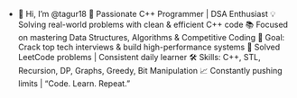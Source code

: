 - 👋 Hi, I’m @tagur18
🚀 Passionate C++ Programmer | DSA Enthusiast 💡 Solving real-world problems with clean & efficient C++ code 📚 Focused on mastering Data Structures, Algorithms & Competitive Coding 🎯 Goal: Crack top tech interviews & build high-performance systems 🧠 Solved LeetCode problems | Consistent daily learner 🛠️ Skills: C++, STL, Recursion, DP, Graphs, Greedy, Bit Manipulation 📈 Constantly pushing limits | “Code. Learn. Repeat.”
<!---
tagur18/tagur18 is a ✨ special ✨ repository because its `README.md` (this file) appears on your GitHub profile.
You can click the Preview link to take a look at your changes.
--->
